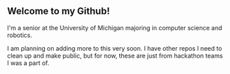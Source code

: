 ## Welcome to my Github!

I'm a senior at the University of Michigan majoring in computer science and robotics. 

I am planning on adding more to this very soon. I have other repos I need to clean up and make public, but for now, these are just from hackathon teams I was a part of.
<!--
**vaibhavgurunathan/vaibhavgurunathan** is a ✨ _special_ ✨ repository because its `README.md` (this file) appears on your GitHub profile.

Here are some ideas to get you started:

- 🔭 I’m currently working on ...
- 🌱 I’m currently learning ...
- 👯 I’m looking to collaborate on ...
- 🤔 I’m looking for help with ...
- 💬 Ask me about ...
- 📫 How to reach me: ...
- 😄 Pronouns: ...
- ⚡ Fun fact: ...
-->
